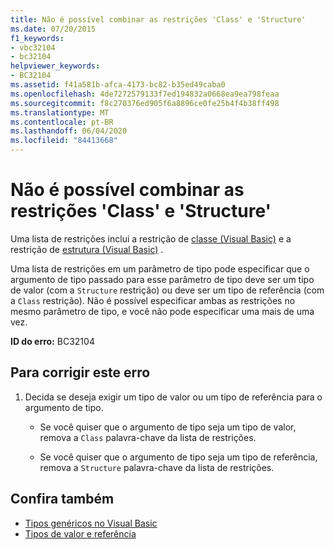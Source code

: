 ```yaml
---
title: Não é possível combinar as restrições 'Class' e 'Structure'
ms.date: 07/20/2015
f1_keywords:
- vbc32104
- bc32104
helpviewer_keywords:
- BC32104
ms.assetid: f41a581b-afca-4173-bc82-b35ed49caba0
ms.openlocfilehash: 4de7272579133f7ed194832a0668ea9ea798feaa
ms.sourcegitcommit: f8c270376ed905f6a8896ce0fe25b4f4b38ff498
ms.translationtype: MT
ms.contentlocale: pt-BR
ms.lasthandoff: 06/04/2020
ms.locfileid: "84413668"
---
```

# <a name="class-constraint-and-structure-constraint-cannot-be-combined"></a>Não é possível combinar as restrições 'Class' e 'Structure'
Uma lista de restrições inclui a restrição de [classe (Visual Basic)](../language-reference/statements/class-statement.md) e a restrição de [estrutura (Visual Basic)](../language-reference/statements/structure-statement.md) .  
  
 Uma lista de restrições em um parâmetro de tipo pode especificar que o argumento de tipo passado para esse parâmetro de tipo deve ser um tipo de valor (com a `Structure` restrição) ou deve ser um tipo de referência (com a `Class` restrição). Não é possível especificar ambas as restrições no mesmo parâmetro de tipo, e você não pode especificar uma mais de uma vez.  
  
 **ID do erro:** BC32104  
  
## <a name="to-correct-this-error"></a>Para corrigir este erro  
  
1. Decida se deseja exigir um tipo de valor ou um tipo de referência para o argumento de tipo.  
  
    - Se você quiser que o argumento de tipo seja um tipo de valor, remova a `Class` palavra-chave da lista de restrições.  
  
    - Se você quiser que o argumento de tipo seja um tipo de referência, remova a `Structure` palavra-chave da lista de restrições.  
  
## <a name="see-also"></a>Confira também

- [Tipos genéricos no Visual Basic](../programming-guide/language-features/data-types/generic-types.md)
- [Tipos de valor e referência](../programming-guide/language-features/data-types/value-types-and-reference-types.md)

